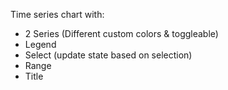 Time series chart with:

- 2 Series (Different custom colors & toggleable)
- Legend
- Select (update state based on selection)
- Range
- Title
